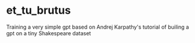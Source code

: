 # et_tu_brutus
Training a very simple gpt based on Andrej Karpathy's tutorial of builing a gpt on a tiny Shakespeare dataset
